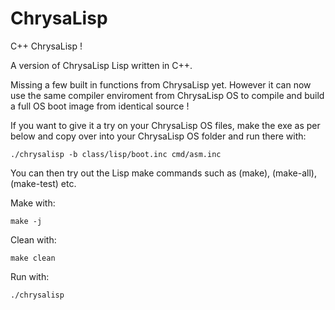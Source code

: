 # ChrysaLisp

C++ ChrysaLisp !

A version of ChrysaLisp Lisp written in C++.

Missing a few built in functions from ChrysaLisp yet. However it can now use
the same compiler enviroment from ChrysaLisp OS to compile and build a full OS
boot image from identical source !

If you want to give it a try on your ChrysaLisp OS files, make the exe as per
below and copy over into your ChrysaLisp OS folder and run there with:

```
./chrysalisp -b class/lisp/boot.inc cmd/asm.inc
```

You can then try out the Lisp make commands such as (make), (make-all),
(make-test) etc.

Make with:

```
make -j
```

Clean with:

```
make clean
```

Run with:

```
./chrysalisp
```
